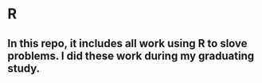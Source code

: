# R
## In this repo, it includes all work using R to slove problems. I did these work during my graduating study.
